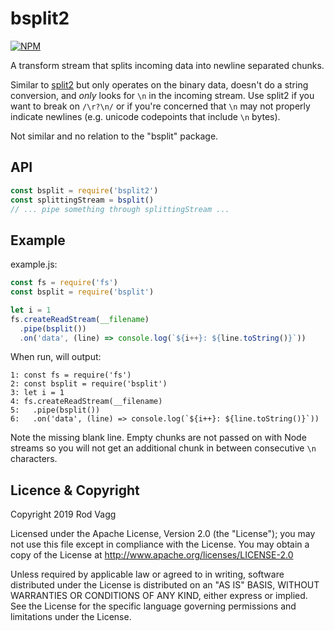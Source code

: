 # bsplit2

[![NPM](https://nodei.co/npm/bsplit2.svg)](https://nodei.co/npm/bsplit2/)

A transform stream that splits incoming data into newline separated chunks.

Similar to [split2](https://github.com/mcollina/split2) but only operates on the binary data, doesn't do a string conversion, and _only_ looks for `\n` in the incoming stream. Use split2 if you want to break on `/\r?\n/` or if you're concerned that `\n` may not properly indicate newlines (e.g. unicode codepoints that include `\n` bytes).

Not similar and no relation to the "bsplit" package.

## API

```js
const bsplit = require('bsplit2')
const splittingStream = bsplit()
// ... pipe something through splittingStream ...
```

## Example

example.js:

```js
const fs = require('fs')
const bsplit = require('bsplit')

let i = 1
fs.createReadStream(__filename)
  .pipe(bsplit())
  .on('data', (line) => console.log(`${i++}: ${line.toString()}`))
```

When run, will output:

```
1: const fs = require('fs')
2: const bsplit = require('bsplit')
3: let i = 1
4: fs.createReadStream(__filename)
5:   .pipe(bsplit())
6:   .on('data', (line) => console.log(`${i++}: ${line.toString()}`))
```

Note the missing blank line. Empty chunks are not passed on with Node streams so you will not get an additional chunk in between consecutive `\n` characters.

## Licence & Copyright

Copyright 2019 Rod Vagg

Licensed under the Apache License, Version 2.0 (the "License"); you may not use this file except in compliance with the License. You may obtain a copy of the License at http://www.apache.org/licenses/LICENSE-2.0

Unless required by applicable law or agreed to in writing, software distributed under the License is distributed on an "AS IS" BASIS, WITHOUT WARRANTIES OR CONDITIONS OF ANY KIND, either express or implied. See the License for the specific language governing permissions and limitations under the License.
